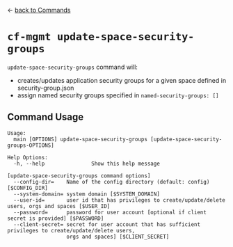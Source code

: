 &larr; [back to Commands](../README.md)

# `cf-mgmt update-space-security-groups`

`update-space-security-groups` command will:
- creates/updates application security groups for a given space defined in security-group.json
- assign named security groups specified in `named-security-groups: []`

## Command Usage

```
Usage:
  main [OPTIONS] update-space-security-groups [update-space-security-groups-OPTIONS]

Help Options:
  -h, --help               Show this help message

[update-space-security-groups command options]
  --config-dir=    Name of the config directory (default: config) [$CONFIG_DIR]
  --system-domain= system domain [$SYSTEM_DOMAIN]
  --user-id=       user id that has privileges to create/update/delete users, orgs and spaces [$USER_ID]
  --password=      password for user account [optional if client secret is provided] [$PASSWORD]
  --client-secret= secret for user account that has sufficient privileges to create/update/delete users,
                   orgs and spaces] [$CLIENT_SECRET]
```
